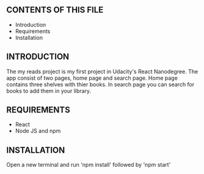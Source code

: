 CONTENTS OF THIS FILE
---------------------

 * Introduction
 * Requirements
 * Installation


INTRODUCTION
------------

The my reads project is my first project in Udacity's React Nanodegree. The app consist of two pages, home page and search page. Home page contains three shelves with thier books. In search page you can search for books to add them in your library.


REQUIREMENTS
------------

* React
* Node JS and npm


INSTALLATION
------------

Open a new terminal and run 'npm install' followed by 'npm start'